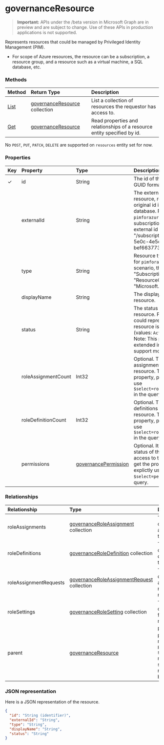 # governanceResource

> **Important:** APIs under the /beta version in Microsoft Graph are in preview and are subject to change. Use of these APIs in production applications is not supported.

Represents resources that could be managed by Privileged Identity Management (PIM). 
* For scope of Azure resources, the resource can be a subscription, a resource group, and a resource such as a virtual machine, a SQL database, etc.


### Methods

| Method		  | Return Type	|Description|
|:---------------|:--------|:----------|
|[List](../api/governanceresource_list.md) | [governanceResource](../resources/governanceresource.md) collection|List a collection of resources the requestor has access to.|
|[Get](../api/governanceresource_get.md) | [governanceResource](../resources/governanceresource.md) |Read properties and relationships of a resource entity specified by id.|

No `POST`, `PUT`, `PATCH`, `DELETE` are supported on `resources` entity set for now.

### Properties
| Key | Property	        |Type	      |Description|
|:----|:------------------|:----------|:----------|
|✓    |id                 |String     |The id of the resource. It is in GUID format.|
|     |externalId           |String   |The external id of the resource, representing its original id in the external database. For example, for `pimforazurerbac` scenario, a subscription resource's external id can be "/subscriptions/c14ae696-5e0c-4e5d-88cc-bef6637737ac". |
|     |type               |String     |Resource type. For example, for `pimforazurerbac` scenario, the type could be "Subscription", "ResourceGroup", "Microsoft.Sql/server", etc.|
|     |displayName        |String     |The display name of the resource.|
|     |status             |String     |The status of a given resource. For example, it could represent whether the resource is locked or not (values: `Active`/`Locked`). Note: This property may be extended in the future to support more scenarios.|
|     |roleAssignmentCount|Int32      |Optional. The number of role assignments for the given resource. To get the property, please explictly use `$select=roleAssignmentCount` in the query.|
|     |roleDefinitionCount|Int32      |Optional. The number of role definitions for the given resource. To get the property, please explictly use `$select=roleDefinitionCount` in the query.|
|     |permissions|[governancePermission](../resources/governancepermission.md)      |Optional. It represents the status of the requestor's access to the resource.To get the property, please explictly use `$select=permissions` in the query.|

### Relationships
| Relationship   | Type	                                        |Description|
|:---------------|:---------------------------------------------|:----------|
|roleAssignments |[governanceRoleAssignment](../resources/governanceroleassignment.md) collection|The collection of role assignments for the resource.|
|roleDefinitions |[governanceRoleDefinition](../resources/governanceroledefinition.md) collection|The collection of role defintions for the resource.|
|roleAssignmentRequests |[governanceRoleAssignmentRequest](../resources/governanceroleassignmentrequest.md) collection|The collection of role assignment requests for the resource.|
|roleSettings |[governanceRoleSetting](../resources/governancerolesetting.md) collection|The collection of role settings for the resource.|
|parent          |[governanceResource](../resources/governanceresource.md)           |Read-only. The parent resource. for `pimforazurerbac` scenario, it can represent the subscription the resource belongs to.|

### JSON representation

Here is a JSON representation of the resource.

<!-- {
  "blockType": "resource",
  "optionalProperties": [

  ],
  "@odata.type": "microsoft.graph.governanceResource"
}-->
```json
{
  "id": "String (identifier)",
  "externalId": "String",
  "type": "String",
  "displayName": "String",
  "status": "String"
}

```
<!-- uuid: 8fcb5dbc-d5aa-4681-8e31-b001d5168d79
2015-10-25 14:57:30 UTC -->
<!-- {
  "type": "#page.annotation",
  "description": "governanceResource",
  "keywords": "",
  "section": "documentation",
  "tocPath": ""
}-->